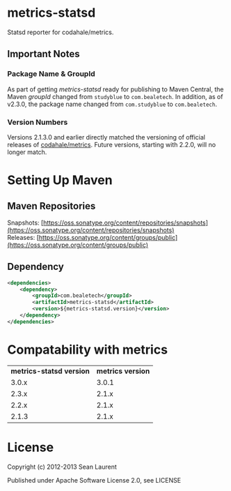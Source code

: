 # metrics-statsd

Statsd reporter for codahale/metrics.

## Important Notes

### Package Name & GroupId

As part of getting _metrics-statsd_ ready for publishing to Maven Central, the Maven _groupId_ changed from `studyblue` to `com.bealetech`. In addition, as of v2.3.0, the package name changed from `com.studyblue` to `com.bealetech`.

### Version Numbers

Versions 2.1.3.0 and earlier directly matched the versioning of official releases of [codahale/metrics](https://github.com/codahale/metrics). Future versions, starting with 2.2.0, will no longer match.

# Setting Up Maven
## Maven Repositories

Snapshots: [https://oss.sonatype.org/content/repositories/snapshots](https://oss.sonatype.org/content/repositories/snapshots)  
Releases: [https://oss.sonatype.org/content/groups/public](https://oss.sonatype.org/content/groups/public)

## Dependency

```xml
<dependencies>
    <dependency>
        <groupId>com.bealetech</groupId>
        <artifactId>metrics-statsd</artifactId>
        <version>${metrics-statsd.version}</version>
    </dependency>
</dependencies>
```

# Compatability with metrics

<table>
  <tr>
    <td><strong>metrics-statsd version</strong></td> 
    <td><strong>metrics version</strong></td> 
  </tr>
  <tr>
    <td>3.0.x</td>
    <td>3.0.1</td>
  </tr>
  <tr>
  	<td>2.3.x</td>
  	<td>2.1.x</td>
  </tr>  
  <tr>
  	<td>2.2.x</td>
  	<td>2.1.x</td>
  </tr>  
  <tr>
  	<td>2.1.3</td>
  	<td>2.1.x</td>
  </tr>  
</table>


# License

Copyright (c) 2012-2013 Sean Laurent

Published under Apache Software License 2.0, see LICENSE
